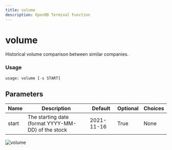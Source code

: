 ```yaml
---
title: volume
description: OpenBB Terminal Function
---
```


# volume

Historical volume comparison between similar companies.

### Usage 
```python
usage: volume [-s START]
```

## Parameters

| Name | Description | Default | Optional | Choices |
| ---- | ----------- | ------- | -------- | ------- |
| start | The starting date (format YYYY-MM-DD) of the stock | 2021-11-16 | True | None |


![volume](https://user-images.githubusercontent.com/46355364/154074657-72976b1a-fc27-4917-8d43-95f5b54da32e.png)

